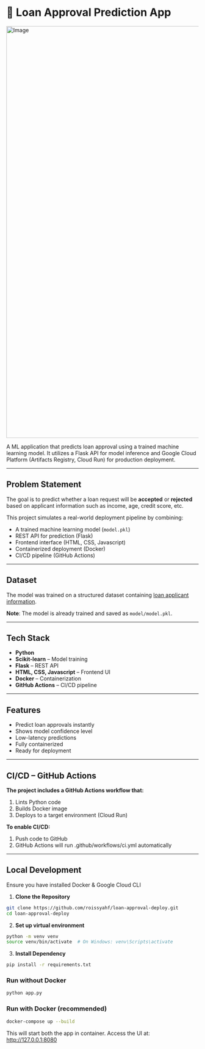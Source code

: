 # 🏦 Loan Approval Prediction App

<img width="1920" height="1080" alt="Image" src="https://github.com/user-attachments/assets/25d93efa-64a0-4290-ad39-bd930d9541b8" />

A ML application that predicts loan approval using a trained machine learning model. It utilizes a Flask API for model inference and Google Cloud Platform (Artifacts Registry, Cloud Run) for production deployment.

---

## Problem Statement

The goal is to predict whether a loan request will be **accepted** or **rejected** based on applicant information such as income, age, credit score, etc.

This project simulates a real-world deployment pipeline by combining:
- A trained machine learning model (`model.pkl`)
- REST API for prediction (Flask)
- Frontend interface (HTML, CSS, Javascript)
- Containerized deployment (Docker)
- CI/CD pipeline (GitHub Actions)

---

## Dataset

The model was trained on a structured dataset containing [loan applicant information](https://www.kaggle.com/datasets/taweilo/loan-approval-classification-data/data).  

**Note**: The model is already trained and saved as `model/model.pkl`.

---

## Tech Stack

- **Python**
- **Scikit-learn** – Model training
- **Flask** – REST API
- **HTML, CSS, Javascript** – Frontend UI
- **Docker** – Containerization
- **GitHub Actions** – CI/CD pipeline

---

## Features
- Predict loan approvals instantly
- Shows model confidence level
- Low-latency predictions
- Fully containerized
- Ready for deployment

---

## CI/CD – GitHub Actions
**The project includes a GitHub Actions workflow that:**
1. Lints Python code
2. Builds Docker image
3. Deploys to a target environment (Cloud Run)

**To enable CI/CD:**
1. Push code to GitHub
2. GitHub Actions will run .github/workflows/ci.yml automatically

---

## Local Development

Ensure you have installed Docker & Google Cloud CLI 

1. **Clone the Repository**
```bash
git clone https://github.com/roissyahf/loan-approval-deploy.git
cd loan-approval-deploy
```
2. **Set up virtual environment**
```bash
python -m venv venv
source venv/bin/activate  # On Windows: venv\Scripts\activate
```
3. **Install Dependency**
```bash
pip install -r requirements.txt
```

### Run without Docker

```bash
python app.py
```

### Run with Docker (recommended)

```bash
docker-compose up --build
```

This will start both the app in container. Access the UI at: http://127.0.0.1:8080
